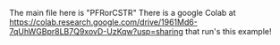 The main file here is "PFRorCSTR"
There is a google Colab at https://colab.research.google.com/drive/1961Md6-7qUhWGBpr8LB7Q9xovD-UzKqw?usp=sharing that run's this example!
